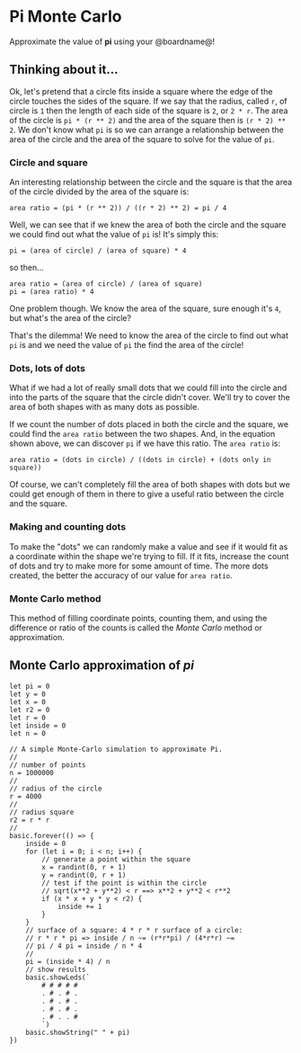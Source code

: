 # Pi Monte Carlo

Approximate the value of **pi** using your @boardname@!

## Thinking about it...

Ok, let's pretend that a circle fits inside a square where the edge of the circle touches the sides of the square. If we say that the radius, called ``r``, of circle is `1` then the length of each side of the square is `2`, or ``2 * r``. The area of the circle is ``pi * (r ** 2)`` and the area of the square then is ``(r * 2) ** 2``. We don't know what ``pi`` is so we can arrange a relationship between the area of the circle and the area of the square to solve for the value of ``pi``.

### Circle and square

An interesting relationship between the circle and the square is that the area of the circle divided by the area of the square is:

``area ratio = (pi * (r ** 2)) / ((r * 2) ** 2) = pi / 4``

Well, we can see that if we knew the area of both the circle and the square we could find out what the value of ``pi`` is! It's simply this:

```
pi = (area of circle) / (area of square) * 4
```

so then...

```
area ratio = (area of circle) / (area of square)
pi = (area ratio) * 4
```

One problem though. We know the area of the square, sure enough it's `4`, but what's the area of the circle?

That's the dilemma! We need to know the area of the circle to find out what ``pi`` is and we need the value of ``pi`` the find the area of the circle!

### Dots, lots of dots

What if we had a lot of really small dots that we could fill into the circle and into the parts of the square that the circle didn't cover. We'll try to cover the area of both shapes with as many dots as possible.

If we count the number of dots placed in both the circle and the square, we could find the ``area ratio`` between the two shapes. And, in the equation shown above, we can discover ``pi`` if we have this ratio. The ``area ratio`` is:

``area ratio = (dots in circle) / ((dots in circle) + (dots only in square))``

Of course, we can't completely fill the area of both shapes with dots but we could get enough of them in there to give a useful ratio between the circle and the square.

### Making and counting dots

To make the "dots" we can randomly make a value and see if it would fit as a coordinate within the shape we're trying to fill. If it fits, increase the count of dots and try to make more for some amount of time. The more dots created, the better the accuracy of our value for ``area ratio``.

### Monte Carlo method

This method of filling coordinate points, counting them, and using the difference or ratio of the counts is called the _Monte Carlo_ method or approximation.

## Monte Carlo approximation of _pi_

```blocks
let pi = 0
let y = 0
let x = 0
let r2 = 0
let r = 0
let inside = 0
let n = 0

// A simple Monte-Carlo simulation to approximate Pi.
//
// number of points
n = 1000000
//
// radius of the circle
r = 4000
//
// radius square
r2 = r * r
//
basic.forever(() => {
    inside = 0
    for (let i = 0; i < n; i++) {
        // generate a point within the square
        x = randint(0, r + 1)
        y = randint(0, r + 1)
        // test if the point is within the circle
        // sqrt(x**2 + y**2) < r ==> x**2 + y**2 < r**2
        if (x * x + y * y < r2) {
            inside += 1
        }
    }
    // surface of a square: 4 * r * r surface of a circle:
    // r * r * pi => inside / n ~= (r*r*pi) / (4*r*r) ~=
    // pi / 4 pi = inside / n * 4
    //
    pi = (inside * 4) / n
    // show results
    basic.showLeds(`
        # # # # #
        . # . # .
        . # . # .
        . # . # .
        . # . . #
        `)
    basic.showString(" " + pi)
})
```